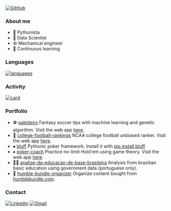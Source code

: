[![GitHub](https://img.shields.io/github/followers/matheusccouto?label=follow&style=social)](https://github.com/matheusccouto)

### About me

- :snake: Pythonista
- :brain: Data Scientist
- :gear: Mechanical engineer
- :book: Continuous learning

### Languages

[![languages](https://github-readme-stats.vercel.app/api/top-langs/?username=matheusccouto&hide=html&layout=compact&theme=default)](https://github.com/matheusccouto/)

### Activity

[![card](https://github-readme-stats.vercel.app/api?username=matheusccouto&theme=default)](https://github.com/matheusccouto/)

### Portfolio

- :soccer: [palpiteiro](https://github.com/matheusccouto/palpiteiro) Fantasy soccer tips with machine learning and genetic algorithm. Visit the web app [here](https://share.streamlit.io/matheusccouto/palpiteiro/main/app.py).
- :football: [college-football-rankings](https://github.com/matheusccouto/college-football-rankings) NCAA college football unbiased ranker. Visit the web app [here](https://share.streamlit.io/matheusccouto/college-football-rankings/main/app.py).
- :spades: [bluff](https://github.com/matheusccouto/bluff) Pythonic poker framework. Install it with [pip install bluff](https://pypi.org/project/bluff/).
- :diamonds: [poker-coach](https://github.com/matheusccouto/poker-coach) Practice no-limit Hold'em using game theory. Visit the web app [here](https://share.streamlit.io/matheusccouto/poker-coach/pokercoach.py).
- :teacher: [analise-da-educacao-de-base-brasileira](https://github.com/matheusccouto/analise-da-educacao-de-base-brasileira) Analysis from brazilian basic education using government data (portuguese only).
- :open_file_folder: [humble-bundle-organizer](https://github.com/matheusccouto/humble-bundle-organizer) Organize content bought from [humblebundle.com](https://www.humblebundle.com/).

### Contact

[![Linkedin](https://img.shields.io/badge/-matheusccouto-blue?style=flat-square&logo=Linkedin&logoColor=white&link=https://www.linkedin.com/in/matheusccouto/)](https://www.linkedin.com/in/matheusccouto/)
[![Gmail](https://img.shields.io/badge/-matheusccouto@gmail.com-006bed?style=flat-square&logo=Gmail&logoColor=white&link=mailto:matheusccouto@gmail.com)](mailto:matheusccouto@gmail.com)
